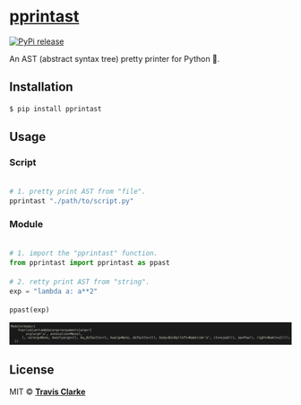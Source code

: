 # [pprintast](https://pypi.org/project/pprintast/)

[![PyPi release](https://img.shields.io/pypi/v/pprintast.svg)](https://pypi.org/project/pprintast/)

An AST (abstract syntax tree) pretty printer for Python 🐍.

## Installation

```bash
$ pip install pprintast
```

## Usage

### Script

```python

# 1. pretty print AST from "file".
pprintast "./path/to/script.py"

```

### Module

```python

# 1. import the "pprintast" function.
from pprintast import pprintast as ppast

# 2. retty print AST from "string".
exp = "lambda a: a**2"

ppast(exp)

```

![stdout](https://raw.githubusercontent.com/clarketm/pprintast/master/pprintast.png)

## License

MIT &copy; [**Travis Clarke**](https://blog.travismclarke.com/)
